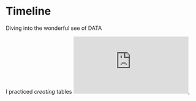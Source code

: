 # Timeline
Diving into the wonderful see of DATA


I practiced _creating_ tables  ![Timeline]( https://github.com/RosanaFSS/Timeline/blob/R-coding/01%20%20R%20B%C3%A1sico.%20ago%202019.pdf), 
